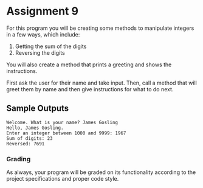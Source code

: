 # Assignment 9

For this program you will be creating some methods to manipulate integers in a few ways, which include:

1. Getting the sum of the digits
2. Reversing the digits

You will also create a method that prints a greeting and shows the instructions.

First ask the user for their name and take input. Then, call a method that will greet them by name and then give instructions for what to do next. 

## Sample Outputs

```
Welcome. What is your name? James Gosling
Hello, James Gosling.
Enter an integer between 1000 and 9999: 1967
Sum of digits: 23
Reversed: 7691
```

### Grading

As always, your program will be graded on its functionality according to the project specifications and proper code style.

